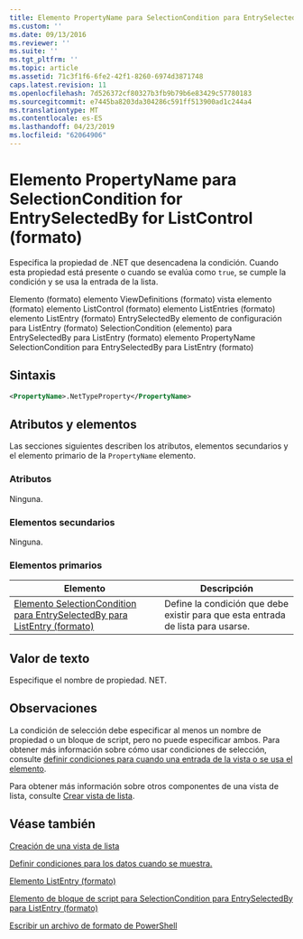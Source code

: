 ```yaml
---
title: Elemento PropertyName para SelectionCondition para EntrySelectedBy para ListControl (formato) | Microsoft Docs
ms.custom: ''
ms.date: 09/13/2016
ms.reviewer: ''
ms.suite: ''
ms.tgt_pltfrm: ''
ms.topic: article
ms.assetid: 71c3f1f6-6fe2-42f1-8260-6974d3871748
caps.latest.revision: 11
ms.openlocfilehash: 7d526372cf80327b3fb9b79b6e83429c57780183
ms.sourcegitcommit: e7445ba8203da304286c591ff513900ad1c244a4
ms.translationtype: MT
ms.contentlocale: es-ES
ms.lasthandoff: 04/23/2019
ms.locfileid: "62064906"
---
```

# <a name="propertyname-element-for-selectioncondition-for-entryselectedby-for-listcontrol-format"></a>Elemento PropertyName para SelectionCondition for EntrySelectedBy for ListControl (formato)

Especifica la propiedad de .NET que desencadena la condición. Cuando esta propiedad está presente o cuando se evalúa como `true`, se cumple la condición y se usa la entrada de la lista.

Elemento (formato) elemento ViewDefinitions (formato) vista elemento (formato) elemento ListControl (formato) elemento ListEntries (formato) elemento ListEntry (formato) EntrySelectedBy elemento de configuración para ListEntry (formato) SelectionCondition (elemento) para EntrySelectedBy para ListEntry (formato) elemento PropertyName SelectionCondition para EntrySelectedBy para ListEntry (formato)

## <a name="syntax"></a>Sintaxis

```xml
<PropertyName>.NetTypeProperty</PropertyName>
```

## <a name="attributes-and-elements"></a>Atributos y elementos

Las secciones siguientes describen los atributos, elementos secundarios y el elemento primario de la `PropertyName` elemento.

### <a name="attributes"></a>Atributos

Ninguna.

### <a name="child-elements"></a>Elementos secundarios

Ninguna.

### <a name="parent-elements"></a>Elementos primarios

|Elemento|Descripción|
|-------------|-----------------|
|[Elemento SelectionCondition para EntrySelectedBy para ListEntry (formato)](./selectioncondition-element-for-entryselectedby-for-listcontrol-format.md)|Define la condición que debe existir para que esta entrada de lista para usarse.|

## <a name="text-value"></a>Valor de texto

Especifique el nombre de propiedad. NET.

## <a name="remarks"></a>Observaciones

La condición de selección debe especificar al menos un nombre de propiedad o un bloque de script, pero no puede especificar ambos. Para obtener más información sobre cómo usar condiciones de selección, consulte [definir condiciones para cuando una entrada de la vista o se usa el elemento](./defining-conditions-for-displaying-data.md).

Para obtener más información sobre otros componentes de una vista de lista, consulte [Crear vista de lista](./creating-a-list-view.md).

## <a name="see-also"></a>Véase también

[Creación de una vista de lista](./creating-a-list-view.md)

[Definir condiciones para los datos cuando se muestra.](./defining-conditions-for-displaying-data.md)

[Elemento ListEntry (formato)](./listentry-element-for-listcontrol-format.md)

[Elemento de bloque de script para SelectionCondition para EntrySelectedBy para ListEntry (formato)](./scriptblock-element-for-selectioncondition-for-entryselectedby-for-listcontrol-format.md)

[Escribir un archivo de formato de PowerShell](./writing-a-powershell-formatting-file.md)
